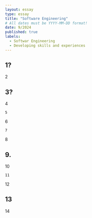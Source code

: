 ```yaml
---
layout: essay
type: essay
title: "Software Engineering"
# All dates must be YYYY-MM-DD format!
date: 9/2024
published: true
labels:
  - Softwar Engineering
  - Developing skills and experiences
---
```


## 1?

2

## 3?

4

```
5
```

6

```
7
```
 
8

## 9.

10

```
11
```

12

## 13

14
